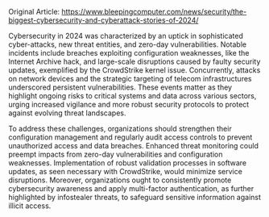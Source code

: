 Original Article: https://www.bleepingcomputer.com/news/security/the-biggest-cybersecurity-and-cyberattack-stories-of-2024/

Cybersecurity in 2024 was characterized by an uptick in sophisticated cyber-attacks, new threat entities, and zero-day vulnerabilities. Notable incidents include breaches exploiting configuration weaknesses, like the Internet Archive hack, and large-scale disruptions caused by faulty security updates, exemplified by the CrowdStrike kernel issue. Concurrently, attacks on network devices and the strategic targeting of telecom infrastructures underscored persistent vulnerabilities. These events matter as they highlight ongoing risks to critical systems and data across various sectors, urging increased vigilance and more robust security protocols to protect against evolving threat landscapes.

To address these challenges, organizations should strengthen their configuration management and regularly audit access controls to prevent unauthorized access and data breaches. Enhanced threat monitoring could preempt impacts from zero-day vulnerabilities and configuration weaknesses. Implementation of robust validation processes in software updates, as seen necessary with CrowdStrike, would minimize service disruptions. Moreover, organizations ought to consistently promote cybersecurity awareness and apply multi-factor authentication, as further highlighted by infostealer threats, to safeguard sensitive information against illicit access.